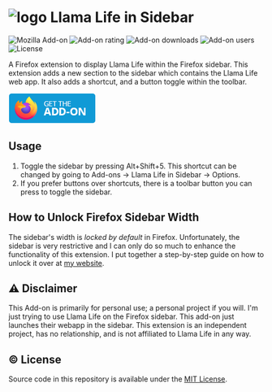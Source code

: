 # ![logo](https://llamalife.co/favicon.png) Llama Life in Sidebar

![Mozilla Add-on](https://img.shields.io/amo/v/{298b10ce-2211-47d0-aad6-107b8a733fc5})
![Add-on rating](https://img.shields.io/amo/rating/{298b10ce-2211-47d0-aad6-107b8a733fc5})
![Add-on downloads](https://img.shields.io/amo/dw/{298b10ce-2211-47d0-aad6-107b8a733fc5})
![Add-on users](https://img.shields.io/amo/users/{298b10ce-2211-47d0-aad6-107b8a733fc5})
![License](https://img.shields.io/github/license/semanticdata/firefox-llamalife-in-sidebar)

A Firefox extension to display Llama Life within the Firefox sidebar. This extension adds a new section to the sidebar which contains the Llama Life web app. It also adds a shortcut, and a button toggle within the toolbar.

[![Get the Addon](https://raw.githubusercontent.com/semanticdata/text-revealer-firefox-extension/master/firefox.png)](https://addons.mozilla.org/en-US/firefox/addon/llama-life-in-sidebar/)

## Usage

1. Toggle the sidebar by pressing Alt+Shift+5. This shortcut can be changed by going to Add-ons -> Llama Life in Sidebar -> Options.
2. If you prefer buttons over shortcuts, there is a toolbar button you can press to toggle the sidebar.

## How to Unlock Firefox Sidebar Width

The sidebar's width is *locked by default* in Firefox. Unfortunately, the sidebar is very restrictive and I can only do so much to enhance the functionality of this extension. I put together a step-by-step guide on how to unlock it over at [my website](https://forgetful.dev/guides/unlock-firefox-sidebar/).

## ⚠ Disclaimer

This Add-on is primarily for personal use; a personal project if you will. I'm just trying to use Llama Life on the Firefox sidebar. This add-on just launches their webapp in the sidebar. This extension is an independent project, has no relationship, and is not affiliated to Llama Life in any way.

## © License

Source code in this repository is available under the [MIT License](LICENSE).
